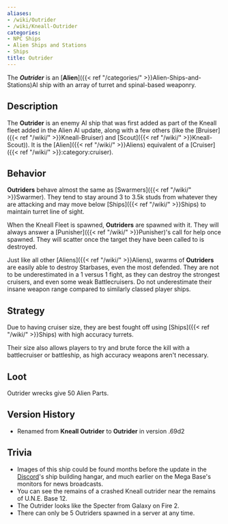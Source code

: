 ```yaml
---
aliases:
- /wiki/Outrider
- /wiki/Kneall-Outrider
categories:
- NPC Ships
- Alien Ships and Stations
- Ships
title: Outrider
---
```


The **_Outrider_** is an [**Alien**]({{< ref "/categories/" >}}Alien-Ships-and-Stations)AI ship with an array of turret and spinal-based weaponry.

## Description

The **Outrider** is an enemy AI ship that was first added as part of the Kneall fleet added in the Alien AI update, along with a few others (like the [Bruiser]({{< ref "/wiki/" >}}Kneall-Bruiser) and [Scout]({{< ref "/wiki/" >}}Kneall-Scout)). It is the [Alien]({{< ref "/wiki/" >}}Aliens) equivalent of a [Cruiser]({{< ref "/wiki/" >}}:category:cruiser).

## Behavior

**Outriders** behave almost the same as [Swarmers]({{< ref "/wiki/" >}}Swarmer). They tend to stay around 3 to 3.5k studs from whatever they are attacking and may move below [Ships]({{< ref "/wiki/" >}}Ships) to maintain turret line of sight.

When the Kneall Fleet is spawned, **Outriders** are spawned with it. They will always answer a [Punisher]({{< ref "/wiki/" >}}Punisher)'s call for help once spawned. They will scatter once the target they have been called to is destroyed.

Just like all other [Aliens]({{< ref "/wiki/" >}}Aliens), swarms of **Outriders** are easily able to destroy Starbases, even the most defended. They are not to be underestimated in a 1 versus 1 fight, as they can destroy the strongest cruisers, and even some weak Battlecruisers. Do not underestimate their insane weapon range compared to similarly classed player ships.

## Strategy

Due to having cruiser size, they are best fought off using [Ships]({{< ref "/wiki/" >}}Ships) with high accuracy turrets.

Their size also allows players to try and brute force the kill with a battlecruiser or battleship, as high accuracy weapons aren't necessary.

## Loot

Outrider wrecks give 50 Alien Parts.

## Version History 

- Renamed from **Kneall Outrider** to **Outrider** in version .69d2

## Trivia

- Images of this ship could be found months before the update in the [Discord](https://discord.robloxgalaxy.wiki/%7CGalaxy)'s ship building hangar, and much earlier on the Mega Base's monitors for news broadcasts.
- You can see the remains of a crashed Kneall outrider near the remains of U.N.E. Base 12.
- The Outrider looks like the Specter from Galaxy on Fire 2.
- There can only be 5 Outriders spawned in a server at any time.